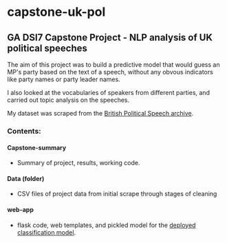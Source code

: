 # capstone-uk-pol
## GA DSI7 Capstone Project - NLP analysis of UK political speeches

The aim of this project was to build a predictive model that would guess an MP's party based on the text of a speech, without any obvous indicators like party names or party leader names.

I also looked at the vocabularies of speakers from different parties, and carried out topic analysis on the speeches.

My dataset was scraped from the <a href='http://www.britishpoliticalspeech.org/index.htm'>British Political Speech archive</a>.

### Contents:

#### Capstone-summary
- Summary of project, results, working code.

#### Data (folder)
- CSV files of project data from initial scrape through stages of cleaning

#### web-app
- flask code, web templates, and pickled model for the <a href='http://tobyjdore.pythonanywhere.com'>deployed classification model</a>.
